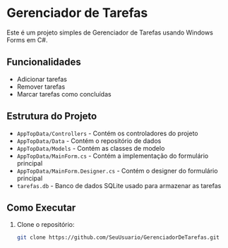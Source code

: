 # Gerenciador de Tarefas

Este é um projeto simples de Gerenciador de Tarefas usando Windows Forms em C#.

## Funcionalidades

- Adicionar tarefas
- Remover tarefas
- Marcar tarefas como concluídas 

## Estrutura do Projeto

- `AppTopData/Controllers` - Contém os controladores do projeto
- `AppTopData/Data` - Contém o repositório de dados
- `AppTopData/Models` - Contém as classes de modelo
- `AppTopData/MainForm.cs` - Contém a implementação do formulário principal
- `AppTopData/MainForm.Designer.cs` - Contém o designer do formulário principal
- `tarefas.db` - Banco de dados SQLite usado para armazenar as tarefas

## Como Executar

1. Clone o repositório:
   ```bash
   git clone https://github.com/SeuUsuario/GerenciadorDeTarefas.git

 
